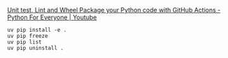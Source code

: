 
[Unit test, Lint and Wheel Package your Python code with GitHub Actions - Python For Everyone | Youtube](https://www.youtube.com/watch?v=PXJ858Oj2ME)

```
uv pip install -e .
uv pip freeze
uv pip list
uv pip uninstall .
````

